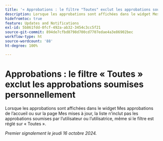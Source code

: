 ```yaml
---
title: '« Approbations : le filtre "Toutes" exclut les approbations soumises personnellement »'
description: Lorsque les approbations sont affichées dans le widget Mes approbations de l’accueil ou sur la page Mes mises à jour, la liste n’inclut pas les approbations soumises par l’utilisateur ou l’utilisatrice, même si le filtre est réglé sur « Toutes ».
hidefromtoc: true
feature: Updates and Notifications
exl-id: 5b861fdd-0fcf-492a-ab32-3454c3cc5f21
source-git-commit: 894de7cfbd8798d700cd7707edae4a3e86902bec
workflow-type: ht
source-wordcount: '88'
ht-degree: 100%

---
```


# Approbations : le filtre « Toutes » exclut les approbations soumises personnellement

<!--
>>[!NOTE]
>
>This issue was fixed on June 20, 2024.
-->

Lorsque les approbations sont affichées dans le widget Mes approbations de l’accueil ou sur la page Mes mises à jour, la liste n’inclut pas les approbations soumises par l’utilisateur ou l’utilisatrice, même si le filtre est réglé sur « Toutes ».

_Premier signalement le jeudi 16 octobre 2024._
